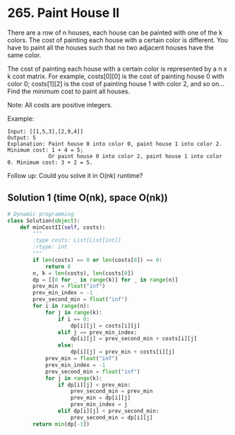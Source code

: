 # 265. Paint House II

There are a row of n houses, each house can be painted with one of the k colors. The cost of painting each house with a certain color is different. You have to paint all the houses such that no two adjacent houses have the same color.

The cost of painting each house with a certain color is represented by a n x k cost matrix. For example, costs[0][0] is the cost of painting house 0 with color 0; costs[1][2] is the cost of painting house 1 with color 2, and so on... Find the minimum cost to paint all houses.

Note:
All costs are positive integers.

Example:

```
Input: [[1,5,3],[2,9,4]]
Output: 5
Explanation: Paint house 0 into color 0, paint house 1 into color 2. Minimum cost: 1 + 4 = 5; 
             Or paint house 0 into color 2, paint house 1 into color 0. Minimum cost: 3 + 2 = 5. 
```

Follow up:
Could you solve it in O(nk) runtime?

## Solution 1 (time O(nk), space O(nk))

```python
# Dynamic programming
class Solution(object):
    def minCostII(self, costs):
        """
        :type costs: List[List[int]]
        :rtype: int
        """
        if len(costs) == 0 or len(costs[0]) == 0:
            return 0
        n, k = len(costs), len(costs[0])
        dp = [[0 for _ in range(k)] for _ in range(n)]
        prev_min = float("inf")
        prev_min_index = -1
        prev_second_min = float("inf")
        for i in range(n):
            for j in range(k):
                if i == 0:
                    dp[i][j] = costs[i][j]
                elif j == prev_min_index:
                    dp[i][j] = prev_second_min + costs[i][j]
                else:
                    dp[i][j] = prev_min + costs[i][j]
            prev_min = float("inf")
            prev_min_index = -1
            prev_second_min = float("inf")
            for j in range(k):
                if dp[i][j] < prev_min:
                    prev_second_min = prev_min
                    prev_min = dp[i][j]
                    prev_min_index = j
                elif dp[i][j] < prev_second_min:
                    prev_second_min = dp[i][j]
        return min(dp[-1])
```
